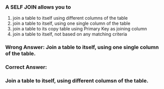 ### A SELF JOIN allows you to

1. join a table to itself using different columns of the table
1. join a table to itself, using one single column of the table
1. join a table to its copy table using Primary Key as joining column
1. join a table to itself, not based on any matching criteria


### Wrong Answer: Join a table to itself, using one single column of the table.

### Correct Answer:
### Join a table to itself, using different columsn of the table.